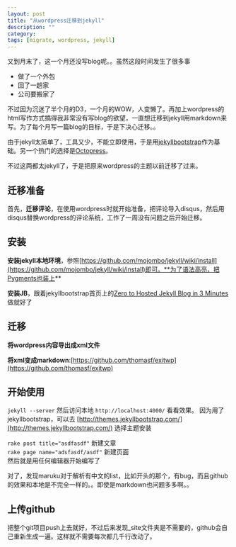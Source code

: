 ```yaml
---
layout: post
title: "从wordpress迁移到jekyll"
description: ""
category: 
tags: [migrate, wordpress, jekyll]
---
```


又到月末了，这一个月还没写blog呢。。虽然这段时间发生了很多事

+ 做了一个外包
+ 回了一趟家
+ 公司要搬家了

不过因为沉迷了半个月的D3，一个月的WOW，人变懒了。再加上wordpress的html写作方式搞得我非常没有写blog的欲望，一直想迁移到jekyll用markdown来写。为了每个月写一篇blog的目标，于是下决心迁移。。


由于jekyll太简单了，工具又少，不能立即使用，于是用[jekyllbootstrap](http://jekyllbootstrap.com/)作为基础。另一个热门的选择是[Octopress](http://octopress.org/)。

不过这两都太jekyll了，于是把原来wordpress的主题以前迁移了过来。


## 迁移准备

首先，**迁移评论**，在使用wordpress时就开始准备，把评论导入disqus，然后用disqus替换wordpress的评论系统，工作了一周没有问题之后开始迁移。

## 安装
**安装jekyll本地环境**，参照[https://github.com/mojombo/jekyll/wiki/install](https://github.com/mojombo/jekyll/wiki/install)即可。**为了语法高亮，把Pygments也装上**


**安装JB**，跟着jekyllbootstrap首页上的[Zero to Hosted Jekyll Blog in 3 Minutes](http://jekyllbootstrap.com/)做就好了

## 迁移
**将wordpress内容导出成xml文件**

**将xml变成markdown**:[https://github.com/thomasf/exitwp](https://github.com/thomasf/exitwp)

## 开始使用
`jekyll --server` 然后访问本地 `http://localhost:4000/` 看看效果。
因为用了jekyllbootstrap，可以去 [http://themes.jekyllbootstrap.com/](http://themes.jekyllbootstrap.com/) 选择主题安装


`rake post title="asdfasdf"` 新建文章<br>
`rake page name="adsfasdf/asdf"` 新建页面<br>
然后就是用任何编辑器开始编写了

对了，发现maruku对于解析有中文的list，比如开头的那个，有bug，而且github的效果和本地是不完全一样的。。即使是markdown也问题多多啊。。

## 上传github
把整个git项目push上去就好，不过后来发现_site文件夹是不需要的，github会自己重新生成一遍。这样就不需要每次都几千行改动了。